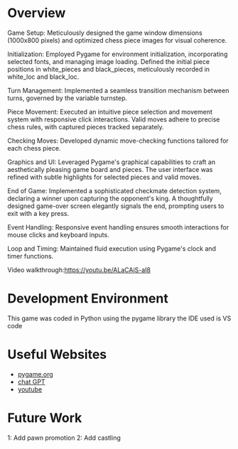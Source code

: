 # Overview
Game Setup:
Meticulously designed the game window dimensions (1000x800 pixels) and optimized chess piece images for visual coherence.

Initialization:
Employed Pygame for environment initialization, incorporating selected fonts, and managing image loading.
Defined the initial piece positions in white_pieces and black_pieces, meticulously recorded in white_loc and black_loc.

Turn Management:
Implemented a seamless transition mechanism between turns, governed by the variable turnstep.

Piece Movement:
Executed an intuitive piece selection and movement system with responsive click interactions.
Valid moves adhere to precise chess rules, with captured pieces tracked separately.

Checking Moves:
Developed dynamic move-checking functions tailored for each chess piece.

Graphics and UI:
Leveraged Pygame's graphical capabilities to craft an aesthetically pleasing game board and pieces.
The user interface was refined with subtle highlights for selected pieces and valid moves.

End of Game:
Implemented a sophisticated checkmate detection system, declaring a winner upon capturing the opponent's king.
A thoughtfully designed game-over screen elegantly signals the end, prompting users to exit with a key press.

Event Handling:
Responsive event handling ensures smooth interactions for mouse clicks and keyboard inputs.

Loop and Timing:
Maintained fluid execution using Pygame's clock and timer functions.

Video walkthrough:https://youtu.be/ALaCAjS-aI8


# Development Environment
This game was coded in Python using the pygame library
the IDE used is VS code

# Useful Websites

* [pygame.org](https://www.pygame.org/wiki/GettingStarted)
* [chat GPT](https://chat.openai.com)
* [youtube](https://www.youtube.com)

# Future Work

1: Add pawn promotion
2: Add castling

